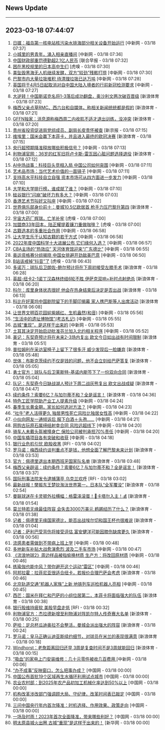 ## News Update
---
2023-03-18 07:44:07
---
1. <a target="_blank" href="http://www.chinanews.com//gj/2023/03-18/9974056.shtml">日媒：福岛第一核电站核污染水排海部分相关设备开始运行</a> [中新网 - 03/18 07:37]
2. <a target="_blank" href="http://www.chinanews.com//sh/2023/03-18/9974052.shtml">小城里的男青年，涌入相亲直播间</a> [中新网 - 03/18 07:36]
3. <a target="_blank" href="https://www.zaobao.com/realtime/china/story20230318-1373735">中国财政部重罚德勤超2.1亿人民币</a> [联合早报 - 03/18 07:32]
4. <a target="_blank" href="https://www.huxiu.com/article/826948.html">困在黑校规里的日本高中生们</a> [虎嗅 - 03/18 07:30]
5. <a target="_blank" href="http://www.chinanews.com//gj/2023/03-18/9974051.shtml">美坠毁黑海无人机继续发酵，双方“较劲”残骸打捞</a> [中新网 - 03/18 07:30]
6. <a target="_blank" href="http://www.chinanews.com//gj/2023/03-18/9974050.shtml">巴黎市内大量垃圾堆积 待清理垃圾已达万吨</a> [中新网 - 03/18 07:28]
7. <a target="_blank" href="http://www.chinanews.com//gn/2023/03-18/9974032.shtml">英国将于4月5日起取消对自中国大陆入境者的行前新冠检测要求</a> [中新网 - 03/18 07:27]
8. <a target="_blank" href="https://k.sina.cn/article_5559864694_14b64cd76001013kf6.html?from=sports&subch=billiardball">大逆转！中国斯诺克名将1-3落后成功翻盘，奥沙利文两次破百晋级</a> [新浪体育 - 03/18 07:23]
9. <a target="_blank" href="https://k.sina.cn/article_1698513182_653d411e04001dou9.html?from=sports&subch=osport">梅西父亲点草RMC、西六台和自媒体，称相关新闻统统都是假的</a> [新浪体育 - 03/18 07:21]
10. <a target="_blank" href="https://k.sina.cn/article_1698513182_653d411e04001dou8.html?from=sports&subch=osport">GFFN独家：消息源称梅西周二内收肌不适才退出训练，没冲突</a> [新浪体育 - 03/18 07:20]
11. <a target="_blank" href="https://www.bjnews.com.cn/detail-167905307014062.html">贵州省投资促进局党组成员、副局长皮贵怀被查</a> [新京报 - 03/18 07:15]
12. <a target="_blank" href="https://k.sina.cn/article_2018499075_784fda0302001m8hc.html?from=sports&subch=osport">维埃里：国米会赢下本菲卡，并且进入最终的欧冠决赛</a> [新浪体育 - 03/18 07:15]
13. <a target="_blank" href="http://www.chinanews.com//cj/2023/03-18/9974049.shtml">央行超预期降准释放哪些积极信号？</a> [中新网 - 03/18 07:13]
14. <a target="_blank" href="https://k.sina.cn/article_2018499075_784fda0302001m8h9.html?from=sports&subch=osport">利物浦官网：36岁的红军旧将卢卡斯-雷瓦因心脏问题选择退役</a> [新浪体育 - 03/18 07:12]
15. <a target="_blank" href="http://www.chinanews.com//cj/2023/03-18/9974048.shtml">AI中场战事：科技巨头竞相入局 中国公司如何突围</a> [中新网 - 03/18 07:11]
16. <a target="_blank" href="http://www.chinanews.com//cul/2023/03-18/9974047.shtml">艺术品市场：当代艺术价值的一面镜子</a> [中新网 - 03/18 07:11]
17. <a target="_blank" href="http://www.chinanews.com//cj/2023/03-18/9974046.shtml">支持高水平科技自立自强 资本市场可从四方面进一步发力</a> [中新网 - 03/18 07:10]
18. <a target="_blank" href="http://www.chinanews.com//sh/2023/03-18/9974045.shtml">大学和大学排行榜，谁成就了谁？</a> [中新网 - 03/18 07:10]
19. <a target="_blank" href="http://www.chinanews.com//gj/2023/03-18/9974042.shtml">硅谷银行“闪崩”破坏力有多大？</a> [中新网 - 03/18 07:03]
20. <a target="_blank" href="http://www.chinanews.com//dwq/2023/03-18/9974041.shtml">香港艺术节叫好又叫座</a> [中新网 - 03/18 07:02]
21. <a target="_blank" href="https://k.sina.cn/article_2018499075_784fda0302001m8h2.html?from=sports&subch=osport">世界俱乐部身价前十：曼城10.5亿欧居首 枪手力压巴黎升第四</a> [新浪体育 - 03/18 07:00]
22. <a target="_blank" href="https://www.huxiu.com/article/825122.html">宇宙大药厂辉瑞，亡羊补牢</a> [虎嗅 - 03/18 07:00]
23. <a target="_blank" href="https://www.huxiu.com/article/825629.html">加盟商33年回本，陆正耀提着镰刀重做咖啡？</a> [虎嗅 - 03/18 07:00]
24. <a target="_blank" href="http://www.chinanews.com//cul/2023/03-18/9974038.shtml">古籍选本的多重社会作用</a> [中新网 - 03/18 06:58]
25. <a target="_blank" href="http://www.chinanews.com//cul/2023/03-18/9974037.shtml">让大学生乐于认知古籍的若干方式</a> [中新网 - 03/18 06:58]
26. <a target="_blank" href="http://www.chinanews.com//sh/2023/03-18/9974036.shtml">2022年度中国科学十大进展公布 它们缘何入选？</a> [中新网 - 03/18 06:57]
27. <a target="_blank" href="http://www.chinanews.com//ty/2023/03-18/9974033.shtml">CBA主场的“热效应” 天河体育馆迎来“广东德比”</a> [中新网 - 03/18 06:55]
28. <a target="_blank" href="http://www.chinanews.com//ty/2023/03-18/9974031.shtml">奥运资格赛分组揭晓 中国女排避开劲敌美巴意</a> [中新网 - 03/18 06:50]
29. <a target="_blank" href="https://www.huxiu.com/article/819220.html">B站该戒掉“抖音”了</a> [虎嗅 - 03/18 06:43]
30. <a target="_blank" href="https://k.sina.cn/article_2018499075_784fda0302001m8gk.html?from=sports&subch=osport">多诺万：球队后卫朗佐-鲍尔预计将在下周初接受左膝手术</a> [新浪体育 - 03/18 06:28]
31. <a target="_blank" href="https://k.sina.cn/article_2018499075_784fda0302001m8gh.html?from=sports&subch=osport">英超-纽卡2-1诺丁汉森林终结6轮不胜 伊萨克双响+补时点射绝杀</a> [新浪体育 - 03/18 06:20]
32. <a target="_blank" href="https://k.sina.cn/article_2018499075_784fda0302001m8ge.html?from=sports&subch=osport">科尔：库里身体状态很好 他会在热身结束后决定是否出战</a> [新浪体育 - 03/18 06:13]
33. <a target="_blank" href="https://k.sina.cn/article_2018499075_784fda0302001m8gc.html?from=sports&subch=osport">科比在好莱坞中国剧院留下的手脚印揭幕 家人携巴斯等人出席活动</a> [新浪体育 - 03/18 06:08]
34. <a target="_blank" href="http://www.chinanews.com//gn/2023/03-18/9974022.shtml">让世界文明百花园姹紫嫣红、生机盎然(和音)</a> [中新网 - 03/18 05:56]
35. <a target="_blank" href="http://www.chinanews.com//cul/2023/03-18/9974021.shtml">“生活中的遗址博物馆”(考古札记)</a> [中新网 - 03/18 05:55]
36. <a target="_blank" href="http://www.chinanews.com//cul/2023/03-18/9974019.shtml">古城“重现”，是这样干出来的</a> [中新网 - 03/18 05:53]
37. <a target="_blank" href="http://www.chinanews.com//gj/2023/03-18/9974018.shtml">土耳其决定开始启动批准芬兰加入北约相关程序</a> [中新网 - 03/18 05:52]
38. <a target="_blank" href="https://k.sina.cn/article_2018499075_784fda0302001m8g6.html?from=sports&subch=osport">美记：东契奇预计将在未来2-3场内复出 欧文今日如出战有时间限制</a> [新浪体育 - 03/18 05:51]
39. <a target="_blank" href="https://k.sina.cn/article_2018499075_784fda0302001m8g5.html?from=sports&subch=osport">普拉姆利在采访室椅子上留下了很多汗 威少发现后一脸嫌弃</a> [新浪体育 - 03/18 05:48]
40. <a target="_blank" href="https://k.sina.cn/article_2018499075_784fda0302001m8fl.html?from=sports&subch=osport">世体：布斯克茨续约不仅是钱的问题，他不会立刻给巴萨答复</a> [新浪体育 - 03/18 05:05]
41. <a target="_blank" href="https://k.sina.cn/article_2018499075_784fda0302001m8fk.html?from=sports&subch=osport">勇士官方：球队与后卫莱斯特-基诺内斯签下了一份双向合同</a> [新浪体育 - 03/18 05:04]
42. <a target="_blank" href="https://k.sina.cn/article_2018499075_784fda0302001m8ff.html?from=sports&subch=osport">队记：东契奇今日缺战湖人预计下周二战灰熊复出 欧文出战成疑</a> [新浪体育 - 03/18 04:47]
43. <a target="_blank" href="https://k.sina.cn/article_2018499075_784fda0304001m8fd.html?from=sports&subch=osport">续约条件？索要6亿？与加尔蒂不和？全是谣言！</a> [新浪体育 - 03/18 04:36]
44. <a target="_blank" href="http://www.chinanews.com//sh/2023/03-18/9974017.shtml">特色工匠学院助产业工人提素升级</a> [中新网 - 03/18 04:24]
45. <a target="_blank" href="http://www.chinanews.com//sh/2023/03-18/9974015.shtml">春季生长黄金期，家长如何选对方法？</a> [中新网 - 03/18 04:23]
46. <a target="_blank" href="http://www.chinanews.com//sh/2023/03-18/9974014.shtml">“社牛”老人活得更久 独居男性死亡风险比独居女性高</a> [中新网 - 03/18 04:22]
47. <a target="_blank" href="http://www.chinanews.com//sh/2023/03-18/9974012.shtml">小伙向网友一通倾诉后 服下白酒＋头孢……</a> [中新网 - 03/18 04:21]
48. <a target="_blank" href="http://www.chinanews.com//sh/2023/03-18/9974010.shtml">网购古玩原石属缔结射幸合同 风险远超线下</a> [中新网 - 03/18 04:20]
49. <a target="_blank" href="http://www.chinanews.com//sh/2023/03-18/9974011.shtml">骑车人未戴头盔被撞身亡 保险公司被判承担70%责任</a> [中新网 - 03/18 04:20]
50. <a target="_blank" href="http://www.chinanews.com//ty/2023/03-18/9974009.shtml">中国车橇项目各有突破和收获</a> [中新网 - 03/18 04:18]
51. <a target="_blank" href="https://www.rfi.fr/cn/%E8%B4%A2%E7%BB%8F%E5%BF%AB%E8%AE%AF/20230317-%E9%93%B6%E8%A1%8C%E8%82%A1%E5%8D%96%E5%8E%8B%E6%B2%89%E9%87%8D-%E7%BE%8E%E8%82%A1%E6%94%B6%E9%BB%91">银行业危机引忧 欧股收黑</a> [RFI - 03/18 04:02]
52. <a target="_blank" href="https://k.sina.cn/article_2018499075_784fda0302001m8f6.html?from=sports&subch=osport">罗马诺：梅西续约谈判重点不是钱，他想全面了解巴黎未来计划</a> [新浪体育 - 03/18 03:53]
53. <a target="_blank" href="https://k.sina.cn/article_2018499075_784fda0302001m8f4.html?from=sports&subch=osport">官方：佩德里退出本期西班牙国家队名单</a> [新浪体育 - 03/18 03:48]
54. <a target="_blank" href="https://k.sina.cn/article_2018499075_784fda0302001m8f2.html?from=sports&subch=osport">梅西父亲辟谣：续约条件？索要6亿？与加尔蒂不和？全是谣言！</a> [新浪体育 - 03/18 03:37]
55. <a target="_blank" href="https://www.rfi.fr/cn/%E8%B4%A2%E7%BB%8F%E5%BF%AB%E8%AE%AF/20230317-%E9%93%B6%E8%A1%8C%E4%B8%9A%E5%8D%B1%E6%9C%BA%E5%BC%95%E5%BF%A7-%E6%AC%A7%E8%82%A1%E6%94%B6%E9%BB%91">国际刑事法院发令逮捕蒲亭 乌克兰欢呼</a> [RFI - 03/18 03:02]
56. <a target="_blank" href="https://k.sina.cn/article_3181157500_bd9c9c7c00101mzsb.html?from=sports&subch=pingpang">最新战报！樊振东王楚钦淘汰世界第一，日本队“全军覆没”</a> [新浪体育 - 03/18 02:54]
57. <a target="_blank" href="https://k.sina.cn/article_2018499075_784fda0302001m8ep.html?from=sports&subch=osport">曼联球迷在卡灵顿外拉横幅：格雷泽滚蛋！🤬卡塔尔入主！💰</a> [新浪体育 - 03/18 01:54]
58. <a target="_blank" href="https://k.sina.cn/article_5887996859_15ef3b3bb001010vh3.html?from=sports&subch=nba">莫兰特若无缘最佳阵容 会失去3000万美元 鹈鹕经历了什么？</a> [新浪体育 - 03/18 01:38]
59. <a target="_blank" href="https://k.sina.cn/article_2018499075_784fda0302001m8eg.html?from=sports&subch=osport">记者：佩德里无缘国家德比，能否出战埃尔切和国王杯也很难说</a> [新浪体育 - 03/18 01:04]
60. <a target="_blank" href="https://k.sina.cn/article_2018499075_784fda0302001m8ed.html?from=sports&subch=osport">记者：萨利巴受背伤将接受评估 富安健洋可能因膝伤缺席更久</a> [新浪体育 - 03/18 00:56]
61. <a target="_blank" href="http://www.chinanews.com//sh/2023/03-18/9974007.shtml">流感患者需做到不带病上班上学</a> [中新网 - 03/18 00:48]
62. <a target="_blank" href="http://www.chinanews.com//cj/2023/03-18/9974006.shtml">多地新车补贴大战愈演愈烈 波及二手车市场</a> [中新网 - 03/18 00:47]
63. <a target="_blank" href="http://www.chinanews.com//cul/2023/03-18/9974004.shtml">《流浪地球2》周边样品被指偷换材质 生产方：将改回原材质</a> [中新网 - 03/18 00:46]
64. <a target="_blank" href="http://www.chinanews.com//ty/2023/03-18/9974005.shtml">练瑜伽也能中风？带你避开这个运动“雷区”</a> [中新网 - 03/18 00:46]
65. <a target="_blank" href="https://k.sina.cn/article_2018499075_784fda0302001m8ec.html?from=sports&subch=osport">阿邦拉霍：拉菲尼亚很适合纽卡，若报价合理巴萨会考虑</a> [新浪体育 - 03/18 00:46]
66. <a target="_blank" href="http://www.chinanews.com//sh/2023/03-18/9974003.shtml">北京轨道交通“机器人家族”上新 地铁列车巡检机器人亮相</a> [中新网 - 03/18 00:45]
67. <a target="_blank" href="https://k.sina.cn/article_2018499075_784fda0302001m8eb.html?from=sports&subch=osport">西芒：国米在拜仁和巴萨的小组位居第二，本菲卡将面临强大的队伍</a> [新浪体育 - 03/18 00:38]
68. <a target="_blank" href="https://www.rfi.fr/cn/%E5%9B%BD%E9%99%85%E6%8A%A5%E9%81%93/20230317-%E5%9B%BD%E9%99%85%E5%88%91%E4%BA%8B%E6%B3%95%E9%99%A2%E5%8F%91%E4%BB%A4%E9%80%AE%E6%8D%95%E8%92%B2%E4%BA%AD-%E4%B9%8C%E5%85%8B%E5%85%B0%E6%AC%A2%E5%91%BC">银行股维持疲软 美股早盘走低</a> [RFI - 03/18 00:32]
69. <a target="_blank" href="https://k.sina.cn/article_2018499075_784fda0302001m8e9.html?from=sports&subch=osport">利物浦官方：杰拉德新增至利物浦对阵凯尔特人传奇赛大名单</a> [新浪体育 - 03/18 00:25]
70. <a target="_blank" href="https://k.sina.cn/article_2018499075_784fda0302001m8e8.html?from=sports&subch=osport">萨哈：足总杯瓜迪奥拉不会整活，曼城会派出强大的阵容</a> [新浪体育 - 03/18 00:24]
71. <a target="_blank" href="https://k.sina.cn/article_2018499075_784fda0302001m8e7.html?from=sports&subch=osport">罗马诺：皇马正确认迪亚斯续约细节，对球员在米兰的表现很满意</a> [新浪体育 - 03/18 00:18]
72. <a target="_blank" href="https://k.sina.cn/article_2018499075_784fda0302001m8e6.html?from=sports&subch=osport">Windhorst：老詹距离回归还早 3周是复查时间不是3周就能回归</a> [新浪体育 - 03/18 00:15]
73. <a target="_blank" href="http://www.chinanews.com//cj/2023/03-18/9974000.shtml">“吸血”的家电上门安装维修：几十元零件被收几百费用 </a> [中新网 - 03/18 00:06]
74. <a target="_blank" href="http://news.china.com.cn/2023-03/18/content_85176198.htm">“办不成事”反映窗口，怎么把事办成？</a> [中国网 - 03/18 00:00]
75. <a target="_blank" href="http://news.china.com.cn/2023-03/18/content_85176033.htm">中国公布首批19个区域再生水循环利用试点城市</a> [中国网 - 03/18 00:00]
76. <a target="_blank" href="http://news.china.com.cn/2023-03/18/content_85176199.htm">农业农村部：到2025年农产品初加工机械化率达到50%以上</a> [中国网 - 03/18 00:00]
77. <a target="_blank" href="http://news.china.com.cn/2023-03/18/content_85176070.htm">机构改革涉改部门强调顾大局、守纪律，改革时间表已敲定</a> [中国网 - 03/18 00:00]
78. <a target="_blank" href="http://news.china.com.cn/2023-03/18/content_85175970.htm">三问中国央行年内首次降准：时机选择、作用效果、政策走向</a> [中国网 - 03/18 00:00]
79. <a target="_blank" href="http://news.china.com.cn/2023-03/18/content_85176034.htm">一场及时雨！2023年首次全面降准，带来哪些利好？</a> [中国网 - 03/18 00:00]
80. <a target="_blank" href="http://www.news.cn/politics/2023-03/18/c_1129441642.htm">明太原县城火出圈 古城“重现”是这样干出来的！</a> [新华网 - 03/18 00:00]
